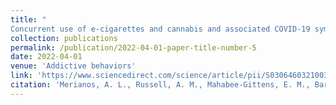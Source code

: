 ```yaml
---
title: "
Concurrent use of e-cigarettes and cannabis and associated COVID-19 symptoms, testing, and diagnosis among student e-cigarette users at four US Universities"
collection: publications
permalink: /publication/2022-04-01-paper-title-number-5
date: 2022-04-01
venue: 'Addictive behaviors'
link: 'https://www.sciencedirect.com/science/article/pii/S0306460321003555'
citation: 'Merianos, A. L., Russell, A. M., Mahabee-Gittens, E. M., Barry, A. E., Yang, M., & Lin, H. C. (2022). Concurrent use of e-cigarettes and cannabis and associated COVID-19 symptoms, testing, and diagnosis among student e-cigarette users at four US Universities. <i>Addictive behaviors, 126,</i> 107170.'
---
```

